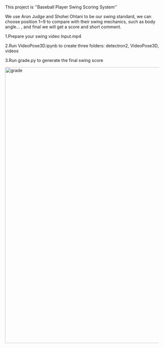 This project is ''Baseball Player Swing Scoring System''

We use Aron Judge and Shohei Ohtani to be our swing standard, we can choose position 1~9 to compare with their swing mechanics, such as body angle... , and final we will get a score and short comment.

1.Prepare your swing video Input.mp4

2.Run VideoPose3D.ipynb to create three folders: detectron2, VideoPose3D, videos 

3.Run grade.py to generate the final swing score



<img width="1562" height="906" alt="grade" src="https://github.com/user-attachments/assets/25cddb55-67dc-4dbb-b76f-7c7a9535fadd" />
